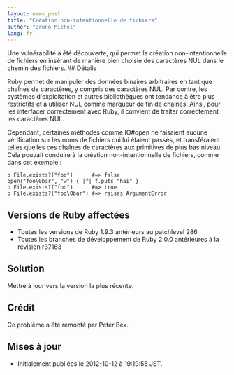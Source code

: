 ```yaml
---
layout: news_post
title: "Création non-intentionnelle de fichiers"
author: "Bruno Michel"
lang: fr
---
```


 Une vulnérabilité a été découverte, qui permet la création non-intentionnelle de fichiers en insérant de manière bien choisie des caractères NUL dans le chemin des fichiers. ## Détails

Ruby permet de manipuler des données binaires arbitraires en tant que
chaînes de caractères, y compris des caractères NUL. Par contre, les
systèmes d\'exploitation et autres bibliothèques ont tendance à être
plus restrictifs et à utiliser NUL comme marqueur de fin de chaînes.
Ainsi, pour les interfacer correctement avec Ruby, il convient de
traiter correctement les caractères NUL.

Cependant, certaines méthodes comme IO#open ne faisaient aucune
vérification sur les noms de fichiers qui lui étaient passés, et
transféraient telles quelles ces chaînes de caractères aux primitives de
plus bas niveau. Cela pouvait conduire à la création non-intentionnelle
de fichiers, comme dans cet exemple :

    p File.exists?("foo")      #=> false
    open("foo\0bar", "w") { |f| f.puts "hai" }
    p File.exists?("foo")      #=> true
    p File.exists?("foo\0bar") #=> raises ArgumentError

## Versions de Ruby affectées

* Toutes les versions de Ruby 1.9.3 antérieurs au patchlevel 286
* Toutes les branches de développement de Ruby 2.0.0 antérieures à la
  révision r37163

## Solution

Mettre à jour vers la version la plus récente.

## Crédit

Ce problème a été remonté par Peter Bex.

## Mises à jour

* Initialement publiées le 2012-10-12 à 19:19:55 JST.


